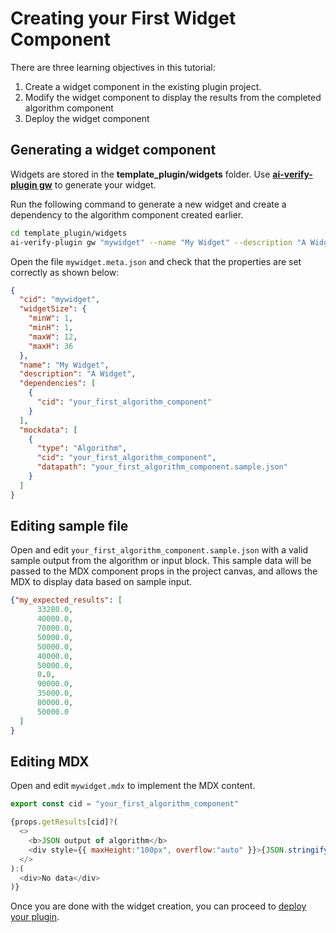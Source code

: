 # Creating your First Widget Component

There are three learning objectives in this tutorial:

1. Create a widget component in the existing plugin project.
2. Modify the widget component to display the results from the completed algorithm component
3. Deploy the widget component

## Generating a widget component

Widgets are stored in the **template_plugin/widgets** folder. Use [**ai-verify-plugin gw**](../plugins/widget/Plugin_Tool.md#generate-widget-alias-gw) to generate your widget.

Run the following command to generate a new widget and create a dependency to the algorithm component created earlier.

```bash
cd template_plugin/widgets
ai-verify-plugin gw "mywidget" --name "My Widget" --description "A Widget" --dep "Algorithm,your_first_algorithm_component"
```

Open the file `mywidget.meta.json` and check that the properties are set correctly as shown below:

```JSON
{
  "cid": "mywidget",
  "widgetSize": {
    "minW": 1,
    "minH": 1,
    "maxW": 12,
    "maxH": 36
  },
  "name": "My Widget",
  "description": "A Widget",
  "dependencies": [
    {
      "cid": "your_first_algorithm_component"
    }
  ],
  "mockdata": [
    {
      "type": "Algorithm",
      "cid": "your_first_algorithm_component",
      "datapath": "your_first_algorithm_component.sample.json"
    }
  ]
}
```
## Editing sample file

Open and edit `your_first_algorithm_component.sample.json` with a valid sample output from the algorithm or input block. This sample data will be passed to the MDX component props in the project canvas, and allows the MDX to display data based on sample input.

```JSON
{"my_expected_results": [
      33280.0,
      40000.0,
      70000.0,
      50000.0,
      50000.0,
      40000.0,
      50000.0,
      0.0,
      90000.0,
      35000.0,
      80000.0,
      50000.0
  ]    
}
```

## Editing MDX

Open and edit `mywidget.mdx` to implement the MDX content.

```Javascript
export const cid = "your_first_algorithm_component"

{props.getResults[cid]?(
  <>
    <b>JSON output of algorithm</b>
    <div style={{ maxHeight:"100px", overflow:"auto" }}>{JSON.stringify(props.getResults(cid))}</div>
  </>
):(
  <div>No data</div>
)}
```

Once you are done with the widget creation, you can proceed to [deploy your plugin](./deploy_your_plugin.md).
